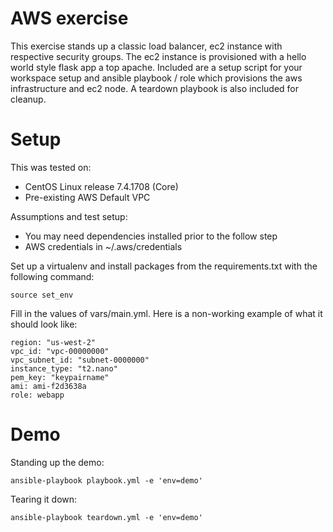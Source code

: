 # AWS exercise

This exercise stands up a classic load balancer, ec2 instance with respective security groups.  The ec2 instance is provisioned with a hello world style flask app a top apache.  Included are a setup script for your workspace setup and ansible playbook / role which provisions the aws infrastructure and ec2 node.  A teardown playbook is also included for cleanup.

# Setup

This was tested on:

* CentOS Linux release 7.4.1708 (Core)
* Pre-existing AWS Default VPC

Assumptions and test setup:

* You may need dependencies installed prior to the follow step
* AWS credentials in ~/.aws/credentials

Set up a virtualenv and install packages from the requirements.txt with the following command:

```
source set_env
```

Fill in the values of vars/main.yml.  Here is a non-working example of what it should look like:

```
region: "us-west-2"
vpc_id: "vpc-00000000"
vpc_subnet_id: "subnet-0000000"
instance_type: "t2.nano"
pem_key: "keypairname"
ami: ami-f2d3638a
role: webapp
```

# Demo

Standing up the demo:

```
ansible-playbook playbook.yml -e 'env=demo'
```

Tearing it down:

```
ansible-playbook teardown.yml -e 'env=demo'
```
